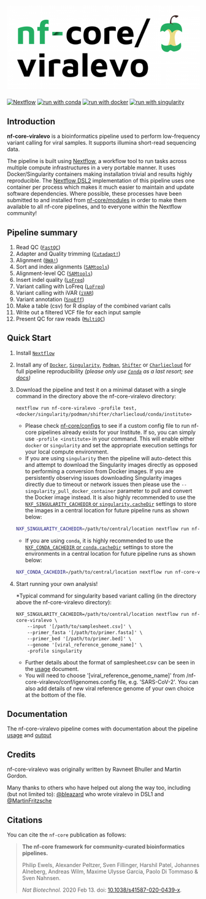 # ![nf-core-viralevo](docs/images/nf-core-viralevo_logo.png)

[![Nextflow](https://img.shields.io/badge/nextflow%20DSL2-%E2%89%A521.04.0-23aa62.svg?labelColor=000000)](https://www.nextflow.io/)
[![run with conda](http://img.shields.io/badge/run%20with-conda-3EB049?labelColor=000000&logo=anaconda)](https://docs.conda.io/en/latest/)
[![run with docker](https://img.shields.io/badge/run%20with-docker-0db7ed?labelColor=000000&logo=docker)](https://www.docker.com/)
[![run with singularity](https://img.shields.io/badge/run%20with-singularity-1d355c.svg?labelColor=000000)](https://sylabs.io/docs/)

## Introduction

**nf-core-viralevo** is a bioinformatics pipeline used to perform low-frequency variant calling for viral samples. It supports illumina short-read sequencing data.

The pipeline is built using [Nextflow](https://www.nextflow.io), a workflow tool to run tasks across multiple compute infrastructures in a very portable manner. It uses Docker/Singularity containers making installation trivial and results highly reproducible. The [Nextflow DSL2](https://www.nextflow.io/docs/latest/dsl2.html) implementation of this pipeline uses one container per process which makes it much easier to maintain and update software dependencies. Where possible, these processes have been submitted to and installed from [nf-core/modules](https://github.com/nf-core/modules) in order to make them available to all nf-core pipelines, and to everyone within the Nextflow community!

## Pipeline summary

1. Read QC ([`FastQC`](https://www.bioinformatics.babraham.ac.uk/projects/fastqc/))
2. Adapter and Quality trimming ([`Cutadapt!`](https://cutadapt.readthedocs.io/en/stable/index.html))
3. Alignment ([`BWA!`](https://github.com/lh3/bwa))
4. Sort and index alignments ([`SAMtools`](https://sourceforge.net/projects/samtools/files/samtools/))
5. Alignment-level QC ([`SAMtools`](https://sourceforge.net/projects/samtools/files/samtools/))
6. Insert indel quality ([`LoFreq`](https://csb5.github.io/lofreq/commands)) 
7. Variant calling with LoFreq ([`LoFreq`](https://csb5.github.io/lofreq/))
8. Variant calling with iVAR ([`iVAR`](https://github.com/andersen-lab/ivar))
9. Variant annotation ([`SnpEff`](http://pcingola.github.io/SnpEff/))
10. Make a table (csv) for R display of the combined variant calls
11. Write out a filtered VCF file for each input sample
11. Present QC for raw reads ([`MultiQC`](http://multiqc.info/))

## Quick Start

1. Install [`Nextflow`](https://nf-co.re/usage/installation)

2. Install any of [`Docker`](https://docs.docker.com/engine/installation/), [`Singularity`](https://www.sylabs.io/guides/3.0/user-guide/), [`Podman`](https://podman.io/), [`Shifter`](https://nersc.gitlab.io/development/shifter/how-to-use/) or [`Charliecloud`](https://hpc.github.io/charliecloud/) for full pipeline reproducibility _(please only use [`Conda`](https://conda.io/miniconda.html) as a last resort; see [docs](https://nf-co.re/usage/configuration#basic-configuration-profiles))_

3. Download the pipeline and test it on a minimal dataset with a single command in the directory above the nf-core-viralevo directory:

    ```console
    nextflow run nf-core-viralevo -profile test,<docker/singularity/podman/shifter/charliecloud/conda/institute>
    ```

    * Please check [nf-core/configs](https://github.com/nf-core/configs#documentation) to see if a custom config file to run nf-core pipelines already exists for your Institute. If so, you can simply use `-profile <institute>` in your command. This will enable either `docker` or `singularity` and set the appropriate execution settings for your local compute environment.
    * If you are using `singularity` then the pipeline will auto-detect this and attempt to download the Singularity images directly as opposed to performing a conversion from Docker images. If you are persistently observing issues downloading Singularity images directly due to timeout or network issues then please use the `--singularity_pull_docker_container` parameter to pull and convert the Docker image instead. It is also highly recommended to use the [`NXF_SINGULARITY_CACHEDIR` or `singularity.cacheDir`](https://www.nextflow.io/docs/latest/singularity.html?#singularity-docker-hub) settings to store the images in a central location for future pipeline runs as shown below:

    ```bash
    NXF_SINGULARITY_CACHEDIR=/path/to/central/location nextflow run nf-core-viralevo -profile test,singularity
    ```

    * If you are using `conda`, it is highly recommended to use the [`NXF_CONDA_CACHEDIR` or `conda.cacheDir`](https://www.nextflow.io/docs/latest/conda.html) settings to store the environments in a central location for future pipeline runs as shown below:

    ```bash
    NXF_CONDA_CACHEDIR=/path/to/central/location nextflow run nf-core-viralevo -profile test,conda
    ```

4. Start running your own analysis!
    
    *Typical command for singularity based variant calling (in the directory above the nf-core-viralevo directory):
    ```console
    NXF_SINGULARITY_CACHEDIR=/path/to/central/location nextflow run nf-core-viralevo \
        --input '[/path/to/samplesheet.csv]' \
        --primer_fasta '[/path/to/primer.fasta]' \
        --primer_bed '[/path/to/primer.bed]' \
        --genome '[viral_reference_genome_name]' \
        -profile singularity
    ```
    * Further details about the format of samplesheet.csv can be seen in the [usage](https://github.com/nibscbioinformatics/nf-core-viralevo/blob/master/docs/usage.md) document.
    * You will need to choose '[viral_reference_genome_name]' from /nf-core-viralevo/conf/igenomes.config file, e.g. 'SARS-CoV-2'. You can also add details of new viral reference genome of your own choice at the bottom of the file.

## Documentation

The nf-core-viralevo pipeline comes with documentation about the pipeline [usage](https://github.com/nibscbioinformatics/nf-core-viralevo/blob/master/docs/usage.md) and [output](https://github.com/nibscbioinformatics/nf-core-viralevo/blob/master/docs/output.md)

## Credits

nf-core-viralevo was originally written by Ravneet Bhuller and Martin Gordon.

Many thanks to others who have helped out along the way too, including (but not limited to):
[@bleazard](https://github.com/bleazard) who wrote viralevo in DSL1 and 
[@MartinFritzsche](https://github.com/MartinFritzsche)

## Citations

You can cite the `nf-core` publication as follows:

> **The nf-core framework for community-curated bioinformatics pipelines.**
>
> Philip Ewels, Alexander Peltzer, Sven Fillinger, Harshil Patel, Johannes Alneberg, Andreas Wilm, Maxime Ulysse Garcia, Paolo Di Tommaso & Sven Nahnsen.
>
> _Nat Biotechnol._ 2020 Feb 13. doi: [10.1038/s41587-020-0439-x](https://dx.doi.org/10.1038/s41587-020-0439-x).
